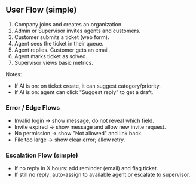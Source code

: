 ## User Flow (simple)

1) Company joins and creates an organization.
2) Admin or Supervisor invites agents and customers.
3) Customer submits a ticket (web form).
4) Agent sees the ticket in their queue.
5) Agent replies. Customer gets an email.
6) Agent marks ticket as solved.
7) Supervisor views basic metrics.

Notes:
- If AI is on: on ticket create, it can suggest category/priority.
- If AI is on: agent can click "Suggest reply" to get a draft.

### Error / Edge Flows
- Invalid login -> show message, do not reveal which field.
- Invite expired -> show message and allow new invite request.
- No permission -> show "Not allowed" and link back.
- File too large -> show clear error; allow retry.

### Escalation Flow (simple)
- If no reply in X hours: add reminder (email) and flag ticket.
- If still no reply: auto-assign to available agent or escalate to supervisor.


